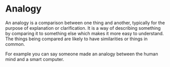 # Analogy
An analogy is a comparison between one thing and another, typically for the purpose of explanation or clarification. It is a way of describing something by comparing it to something else which makes it more easy to understand. The things being compared are likely to have similarities or things in common. 

For example you can say someone made an analogy between the human mind and a smart computer.